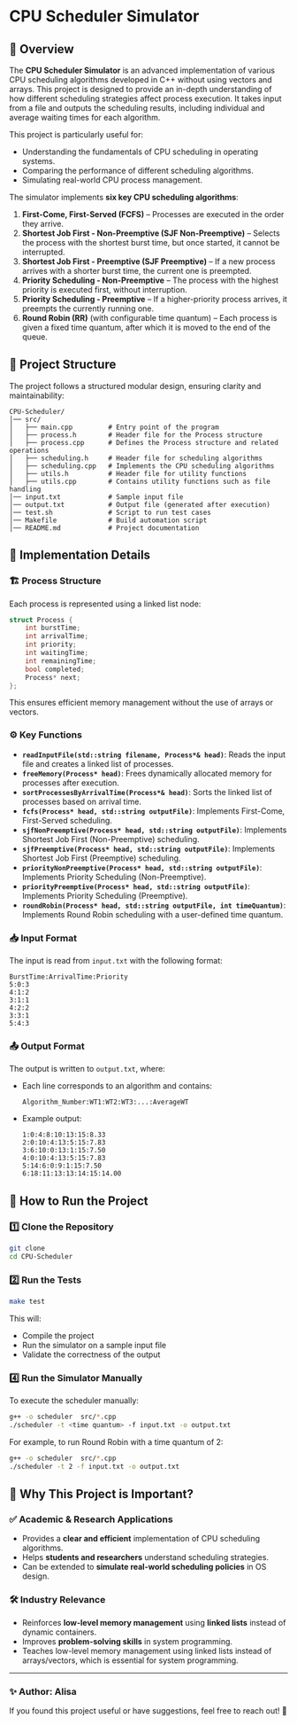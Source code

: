 # CPU Scheduler Simulator

## 📌 Overview
The **CPU Scheduler Simulator** is an advanced implementation of various CPU scheduling algorithms developed in C++ without using vectors and arrays. This project is designed to provide an in-depth understanding of how different scheduling strategies affect process execution. It takes input from a file and outputs the scheduling results, including individual and average waiting times for each algorithm.

This project is particularly useful for:
- Understanding the fundamentals of CPU scheduling in operating systems.
- Comparing the performance of different scheduling algorithms.
- Simulating real-world CPU process management.

The simulator implements **six key CPU scheduling algorithms**:
1. **First-Come, First-Served (FCFS)** – Processes are executed in the order they arrive.
2. **Shortest Job First - Non-Preemptive (SJF Non-Preemptive)** – Selects the process with the shortest burst time, but once started, it cannot be interrupted.
3. **Shortest Job First - Preemptive (SJF Preemptive)** – If a new process arrives with a shorter burst time, the current one is preempted.
4. **Priority Scheduling - Non-Preemptive**  – The process with the highest priority is executed first, without interruption.
5. **Priority Scheduling - Preemptive** – If a higher-priority process arrives, it preempts the currently running one.
6. **Round Robin (RR)** (with configurable time quantum)  – Each process is given a fixed time quantum, after which it is moved to the end of the queue.

## 📂 Project Structure
The project follows a structured modular design, ensuring clarity and maintainability:

```
CPU-Scheduler/
│── src/
│   ├── main.cpp         # Entry point of the program
│   ├── process.h        # Header file for the Process structure
│   ├── process.cpp      # Defines the Process structure and related operations
│   ├── scheduling.h     # Header file for scheduling algorithms
│   ├── scheduling.cpp   # Implements the CPU scheduling algorithms
│   ├── utils.h          # Header file for utility functions
│   ├── utils.cpp        # Contains utility functions such as file handling
│── input.txt            # Sample input file
│── output.txt           # Output file (generated after execution)
│── test.sh              # Script to run test cases
│── Makefile             # Build automation script
│── README.md            # Project documentation
```

## 🔧 Implementation Details

### 🏗 Process Structure
Each process is represented using a linked list node:
```cpp
struct Process {
    int burstTime;
    int arrivalTime;
    int priority;
    int waitingTime;
    int remainingTime;
    bool completed;
    Process* next;
};
```
This ensures efficient memory management without the use of arrays or vectors.

### ⚙️ Key Functions
- **`readInputFile(std::string filename, Process*& head)`**: Reads the input file and creates a linked list of processes.
- **`freeMemory(Process* head)`**: Frees dynamically allocated memory for processes after execution.
- **`sortProcessesByArrivalTime(Process*& head)`**: Sorts the linked list of processes based on arrival time.
- **`fcfs(Process* head, std::string outputFile)`**: Implements First-Come, First-Served scheduling.
- **`sjfNonPreemptive(Process* head, std::string outputFile)`**: Implements Shortest Job First (Non-Preemptive) scheduling.
- **`sjfPreemptive(Process* head, std::string outputFile)`**: Implements Shortest Job First (Preemptive) scheduling.
- **`priorityNonPreemptive(Process* head, std::string outputFile)`**: Implements Priority Scheduling (Non-Preemptive).
- **`priorityPreemptive(Process* head, std::string outputFile)`**: Implements Priority Scheduling (Preemptive).
- **`roundRobin(Process* head, std::string outputFile, int timeQuantum)`**: Implements Round Robin scheduling with a user-defined time quantum.

### 📥 Input Format
The input is read from `input.txt` with the following format:
```
BurstTime:ArrivalTime:Priority
5:0:3
4:1:2
3:1:1
4:2:2
3:3:1
5:4:3
```

### 📤 Output Format
The output is written to `output.txt`, where:
- Each line corresponds to an algorithm and contains:
  ```
  Algorithm_Number:WT1:WT2:WT3:...:AverageWT
  ```
- Example output:
  ```
  1:0:4:8:10:13:15:8.33
  2:0:10:4:13:5:15:7.83
  3:6:10:0:13:1:15:7.50
  4:0:10:4:13:5:15:7.83
  5:14:6:0:9:1:15:7.50
  6:18:11:13:13:14:15:14.00
  ```

## 🚀 How to Run the Project
### 1️⃣ Clone the Repository
```sh
git clone 
cd CPU-Scheduler
```

### 2️⃣ Run the Tests
```sh
make test
```
This will:
- Compile the project
- Run the simulator on a sample input file
- Validate the correctness of the output

### 4️⃣ Run the Simulator Manually
To execute the scheduler manually:
```sh
g++ -o scheduler  src/*.cpp
./scheduler -t <time quantum> -f input.txt -o output.txt
```
For example, to run Round Robin with a time quantum of 2:
```sh
g++ -o scheduler  src/*.cpp
./scheduler -t 2 -f input.txt -o output.txt 
```

## 🎯 Why This Project is Important?
### ✅ Academic & Research Applications
- Provides a **clear and efficient** implementation of CPU scheduling algorithms.
- Helps **students and researchers** understand scheduling strategies.
- Can be extended to **simulate real-world scheduling policies** in OS design.

### 🛠 Industry Relevance
- Reinforces **low-level memory management** using **linked lists** instead of dynamic containers.
- Improves **problem-solving skills** in system programming.
- Teaches low-level memory management using linked lists instead of arrays/vectors, which is essential for system programming.

---
### ✨ Author: Alisa
If you found this project useful or have suggestions, feel free to reach out! 🚀

